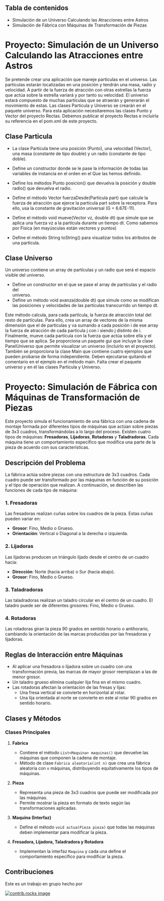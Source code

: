 ## Tabla de contenidos 
- Simulación de un Universo Calculando las Atracciones entre Astros
- Simulación de Fábrica con Máquinas de Transformación de Piezas

# Proyecto: Simulación de un Universo Calculando las Atracciones entre Astros
  Se pretende crear una aplicación que maneje partículas en el universo. Las partículas estarán localizadas en una posición y tendrán una masa, radio y velocidad. A partir de la fuerza de atracción con otras estrellas la fuerza que actúa sobre la estrella variará y por tanto su velocidad. El universo estará compuesto de muchas partículas que se atraerán y generarán el movimiento de estas. Las clases
Particula y Universo se crearán en el paquete universo. Para esta aplicación necesitaremos las clases Punto y Vector del proyecto Rectas. Debemos publicar el proyecto Rectas e incluirla su referencia en el pom.xml de este proyecto.

 ## Clase Particula
-  La	 clase	Particula tiene	 una	 posición	 (Punto),	 una	 velocidad	 (Vector), una masa	(constante	de	tipo	double)	y	un	radio	(constante	de	tipo	doble).
-  Define un	 constructor	 donde	 se	 le	 pase	 la	 información	 de	 todas	 las	 variables	 de	instancia	en	el	orden	en	el	Que	las	hemos	definido.
-  Define los	 métodos	 Punto posicion() que	 devuelva	 la	 posición	 y	double  radio() que	devuelva	el	radio.
-  Define	 el	 método	 Vector fuerzaDesde(Particula part) que	 calcule	 la	fuerza	de	atracción	que	ejerce	la	partícula	part sobre	la	receptora.	Para	ello,	usa	la	constante	de	gravitación	universal	(G = 6.67E-11).	

-  Define	el	método	void mueve(Vector vz, double dt) que	simule	que	se aplica	 una	 fuerza	 vz a	 la	 partícula	 durante	 un	 tiempo	 dt.	 	 Como	 sabemos	 por	Física	(en	mayúsculas	están	vectores	y	puntos)

-  Define	 el	 método	 String toString() para	 visualizar	 todos	 los	 atributos	 de	
una	partícula.
## Clase Universo
Un universo contiene un array de partículas y un radio que será el espacio visible del universo.
- Define	 un	 constructor	 en	 el	 que	 se	 pase	 el	 array	 de	 partículas	 y	 el	 radio	 del	
universo.
-  Define	 un	método	void avanza(double dt) que	 simule	 como	 se	modifican	
las	posiciones	y	velocidades	de	las	partículas	transcurrido	un	tiempo	dt.

Este método calcula, para cada partícula, la fuerza de atracción total del resto de partículas. Para ello, crea un array de vectores de la misma dimensión que el de partículas y va sumando a cada posición i de ese array la fuerza de atracción de cada partícula j con i siendo j distinto de i. 
Finalmente, mueve cada partícula con la fuerza que actúa sobre ella y el tiempo que se aplica. Se proporciona un paquete gui que incluye la clase PanelUniverso que permite visualizar un universo (incluirlo en el proyecto). También se proporciona la clase Main que contiene cuatro ejemplos que pueden probarse de forma independiente. Deben ejecutarse quitando el comentario en el ejemplo en el método main. Falta crear el paquete universo y en él las clases Particula y Universo.
# Proyecto: Simulación de Fábrica con Máquinas de Transformación de Piezas

Este proyecto simula el funcionamiento de una fábrica con una cadena de montaje formada por diferentes tipos de máquinas que actúan sobre piezas de 3x3 cuadros, transformándolas a lo largo del proceso. Existen cuatro tipos de máquinas: **Fresadoras**, **Lijadoras**, **Rotadoras** y **Taladradoras**. Cada máquina tiene un comportamiento específico que modifica una parte de la pieza de acuerdo con sus características.

## Descripción del Problema

La fábrica actúa sobre piezas con una estructura de 3x3 cuadros. Cada cuadro puede ser transformado por las máquinas en función de su posición y el tipo de operación que realizan. A continuación, se describen las funciones de cada tipo de máquina:

### 1. **Fresadoras**
Las fresadoras realizan cuñas sobre los cuadros de la pieza. Estas cuñas pueden variar en:
- **Grosor**: Fino, Medio o Grueso.
- **Orientación**: Vertical o Diagonal a la derecha o izquierda.

### 2. **Lijadoras**
Las lijadoras producen un triángulo lijado desde el centro de un cuadro hacia:
- **Dirección**: Norte (hacia arriba) o Sur (hacia abajo).
- **Grosor**: Fino, Medio o Grueso.


### 3. **Taladradoras**
Las taladradoras realizan un taladro circular en el centro de un cuadro. El taladro puede ser de diferentes grosores: Fino, Medio o Grueso.

### 4. **Rotadoras**
Las rotadoras giran la pieza 90 grados en sentido horario o antihorario, cambiando la orientación de las marcas producidas por las fresadoras y lijadoras.

## Reglas de Interacción entre Máquinas
- Al aplicar una fresadora o lijadora sobre un cuadro con una transformación previa, las marcas de mayor grosor reemplazan a las de menor grosor.
- Un taladro grueso elimina cualquier lija fina en el mismo cuadro.
- Las rotadoras afectan la orientación de las fresas y lijas:
  - Una fresa vertical se convierte en horizontal al rotar.
  - Una lija orientada al norte se convierte en este al rotar 90 grados en sentido horario.

## Clases y Métodos

### Clases Principales
1. **Fabrica**
   - Contiene el método `List<Maquina> maquinas()` que devuelve las máquinas que componen la cadena de montaje.
   - Método de clase `Fabrica aleatoria(int n)` que crea una fábrica aleatoria con `n` máquinas, distribuyendo equitativamente los tipos de máquinas.

2. **Pieza**
   - Representa una pieza de 3x3 cuadros que puede ser modificada por las máquinas.
   - Permite mostrar la pieza en formato de texto según las transformaciones aplicadas.

3. **Maquina (Interfaz)**
   - Define el método `void actua(Pieza pieza)` que todas las máquinas deben implementar para modificar la pieza.

4. **Fresadora, Lijadora, Taladradora y Rotadora**
   - Implementan la interfaz `Maquina` y cada una define el comportamiento específico para modificar la pieza.

## Contribuciones
Este es un trabajo en grupo hecho por

<a href="https://github.com/cberdejo/ChallengeFabrica/graphs/contributors">
  <img src="https://contrib.rocks/image?repo=github_username/repo_name" alt="contrib.rocks image" />
</a>



